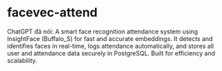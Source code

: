 # facevec-attend
ChatGPT đã nói:  A smart face recognition attendance system using InsightFace (Buffalo_S) for fast and accurate embeddings. It detects and identifies faces in real-time, logs attendance automatically, and stores all user and attendance data securely in PostgreSQL. Built for efficiency and scalability.
